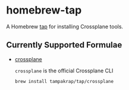# homebrew-tap

A Homebrew [tap] for installing Crossplane tools.

## Currently Supported Formulae

- [crossplane]

    `crossplane` is the official Crossplane CLI

    ```bash
    brew install tampakrap/tap/crossplane
    ```

[tap]: https://docs.brew.sh/Taps
[crossplane]: https://docs.crossplane.io/latest/cli/
